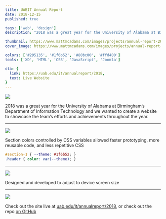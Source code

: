 ```yaml
---
title: UABIT Annual Report
date: 2018-12-15
published: true

tags: ['web', 'design']
description: "2018 was a great year for the University of Alabama at Birmingham’s Department of Information Technology and we wanted to create a website to showcase the team’s efforts and achievements throughout the year."

thumbnail: https://www.mattmcadams.com/images/projects/annual-report-2018/640/ITAR2018-cards.jpg
cover_image: https://www.mattmcadams.com/images/projects/annual-report-2018/1280/ITAR2018-cards.jpg

colors: ['#295135', '#1f6b52', '#80bc00', '#ffd400']
tools: ['XD', 'HTML', 'CSS', 'JavaScript', 'Joomla']

cta: {
  link: https://uab.edu/it/annualreport/2018,
  text: Live Website
}
---
```


![](/images/projects/annual-report-2018/ITAR2018.gif)

2018 was a great year for the University of Alabama at Birmingham’s Department of Information Technology and we wanted to create a website to showcase the team’s efforts and achievements throughout the year.

<hr class="spacer">

![](/images/projects/annual-report-2018/960/ITAR2018-cards.jpg)

Section colors controlled by CSS variables allowed faster prototyping, more reusable code, and less repetitive CSS

```css
#section-1 { --theme: #1f6b52; }
.header { color: var(--theme); }
```

<hr class="spacer">

![](/images/projects/annual-report-2018/960/ITAR2018-devices-square.jpg)

Designed and developed to adjust to device screen size

<hr class="spacer">

![](/images/projects/annual-report-2018/960/ITAR2018-long.jpg)

Check out the site live at [uab.edu/it/annualreport/2018](https://uab.edu/it/annualreport/2018), or check out the repo [on GitHub](https://github.com/UAB-IT/AnnualReport2018)
